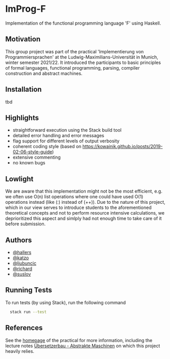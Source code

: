 # ImProg-F

Implementation of the functional programming language 'F' using Haskell. 


## Motivation

This group project was part of the practical 'Implementierung von Programmiersprachen' at the Ludwig-Maximilians-Universität in Munich, winter semester 2021/22. It introduced the participants to basic principles of formal languages, functional programming, parsing, compiler construction and abstract machines.


##  Installation

tbd

## Highlights

- straightforward execution using the Stack build tool
- detailed error handling and error messages
- flag support for different levels of output verbosity
- coherent coding style (based on https://kowainik.github.io/posts/2019-02-06-style-guide)
- extensive commenting
- no known bugs


## Lowlight

We are aware that this implementation might not be the most efficient, e.g. we often use O(n) list operations where one could have used O(1) operations instead (like (:) instead of (++)). Due to the nature of this project, which in our view serves to introduce students to the aforementioned theoretical concepts and not to perform resource intensive calculations, we deprioritized this aspect and simlply had not enough time to take care of it before submission.


## Authors

- [@hallers](https://gitlab2.cip.ifi.lmu.de/hallers)
- [@katzo](https://gitlab2.cip.ifi.lmu.de/katzo)
- [@ljubuncic](https://gitlab2.cip.ifi.lmu.de/ljubuncic)
- [@richard](https://gitlab2.cip.ifi.lmu.de/richard)
- [@suslov](https://gitlab2.cip.ifi.lmu.de/suslov)


## Running Tests

To run tests (by using Stack), run the following command 

```bash
  stack run --test
```

## References

See the [homepage](https://uni2work.ifi.lmu.de/course/W21/IfI/ImProg) of the practical for more information, including the lecture notes 
[Übersetzerbau - Abstrakte Maschinen](https://uni2work.ifi.lmu.de/course/W21/IfI/ImProg/file/Skript/download/bry-eisinger-uebersaetzerbau--2004.pdf) on which this project heavily relies.

